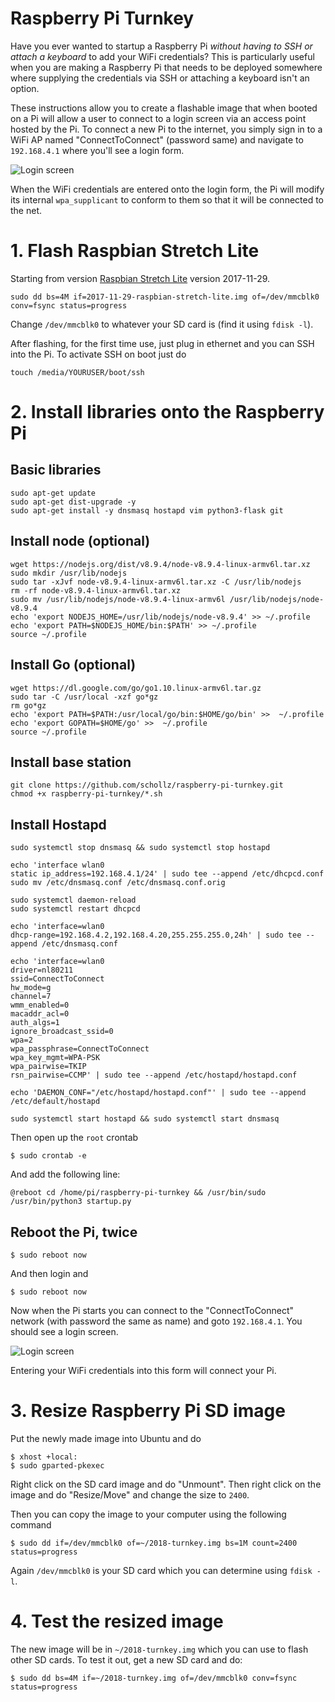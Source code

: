 # Raspberry Pi Turnkey

Have you ever wanted to startup a Raspberry Pi *without having to SSH or attach a keyboard* to add your WiFi credentials? This is particularly useful when you are making a Raspberry Pi that needs to be deployed somewhere where supplying the credentials via SSH or attaching a keyboard isn't an option. 

These instructions allow you to create a flashable image that when booted on a Pi will allow a user to connect to a login screen via an access point hosted by the Pi. To connect a new Pi to the internet, you simply sign in to a WiFi AP named "ConnectToConnect" (password same) and navigate to `192.168.4.1` where you'll see a login form.

![Login screen](https://i.imgur.com/NeWmrlk.png)

When the WiFi credentials are entered onto the login form, the Pi will modify its internal `wpa_supplicant` to conform to them so that it will be connected to the net.

# 1. Flash Raspbian Stretch Lite

Starting from version [Raspbian Stretch Lite](https://www.raspberrypi.org/downloads/raspbian/) version 2017-11-29.

```
sudo dd bs=4M if=2017-11-29-raspbian-stretch-lite.img of=/dev/mmcblk0 conv=fsync status=progress
```

Change `/dev/mmcblk0` to whatever your SD card is (find it using `fdisk -l`).

After flashing, for the first time use, just plug in ethernet and you can SSH into the Pi. To activate SSH on boot just do

```
touch /media/YOURUSER/boot/ssh
```

# 2. Install libraries onto the Raspberry Pi

## Basic libraries

```
sudo apt-get update
sudo apt-get dist-upgrade -y
sudo apt-get install -y dnsmasq hostapd vim python3-flask git
```

## Install node (optional)

```
wget https://nodejs.org/dist/v8.9.4/node-v8.9.4-linux-armv6l.tar.xz
sudo mkdir /usr/lib/nodejs
sudo tar -xJvf node-v8.9.4-linux-armv6l.tar.xz -C /usr/lib/nodejs 
rm -rf node-v8.9.4-linux-armv6l.tar.xz
sudo mv /usr/lib/nodejs/node-v8.9.4-linux-armv6l /usr/lib/nodejs/node-v8.9.4
echo 'export NODEJS_HOME=/usr/lib/nodejs/node-v8.9.4' >> ~/.profile
echo 'export PATH=$NODEJS_HOME/bin:$PATH' >> ~/.profile
source ~/.profile
```

## Install Go (optional)

```
wget https://dl.google.com/go/go1.10.linux-armv6l.tar.gz
sudo tar -C /usr/local -xzf go*gz
rm go*gz
echo 'export PATH=$PATH:/usr/local/go/bin:$HOME/go/bin' >>  ~/.profile
echo 'export GOPATH=$HOME/go' >>  ~/.profile
source ~/.profile
```

## Install base station

```
git clone https://github.com/schollz/raspberry-pi-turnkey.git
chmod +x raspberry-pi-turnkey/*.sh
```

## Install Hostapd

```
sudo systemctl stop dnsmasq && sudo systemctl stop hostapd

echo 'interface wlan0
static ip_address=192.168.4.1/24' | sudo tee --append /etc/dhcpcd.conf
sudo mv /etc/dnsmasq.conf /etc/dnsmasq.conf.orig  

sudo systemctl daemon-reload
sudo systemctl restart dhcpcd

echo 'interface=wlan0
dhcp-range=192.168.4.2,192.168.4.20,255.255.255.0,24h' | sudo tee --append /etc/dnsmasq.conf

echo 'interface=wlan0
driver=nl80211
ssid=ConnectToConnect
hw_mode=g
channel=7
wmm_enabled=0
macaddr_acl=0
auth_algs=1
ignore_broadcast_ssid=0
wpa=2
wpa_passphrase=ConnectToConnect
wpa_key_mgmt=WPA-PSK
wpa_pairwise=TKIP
rsn_pairwise=CCMP' | sudo tee --append /etc/hostapd/hostapd.conf

echo 'DAEMON_CONF="/etc/hostapd/hostapd.conf"' | sudo tee --append /etc/default/hostapd

sudo systemctl start hostapd && sudo systemctl start dnsmasq
```

Then open up the `root` crontab

```
$ sudo crontab -e
```

And add the following line:

```
@reboot cd /home/pi/raspberry-pi-turnkey && /usr/bin/sudo /usr/bin/python3 startup.py
```

## Reboot the Pi, twice

```
$ sudo reboot now
```

And then login and

```
$ sudo reboot now
```

Now when the Pi starts you can connect to the "ConnectToConnect" network (with password the same as name) and goto `192.168.4.1`. You should see a login screen.

![Login screen](https://i.imgur.com/NeWmrlk.png)

Entering your WiFi credentials into this form will connect your Pi.

# 3. Resize Raspberry Pi SD image

Put the newly made image into Ubuntu and do

```
$ xhost +local:
$ sudo gparted-pkexec
```

Right click on the SD card image and do "Unmount". Then right click on the image and do "Resize/Move" and change the size to `2400`. 

Then you can copy the image to your computer using the following command

```
$ sudo dd if=/dev/mmcblk0 of=~/2018-turnkey.img bs=1M count=2400 status=progress
```

Again `/dev/mmcblk0` is your SD card which you can determine using `fdisk -l`. 

# 4. Test the resized image

The new image will be in `~/2018-turnkey.img` which you can use to flash other SD cards. To test it out, get a new SD card and do:

```
$ sudo dd bs=4M if=~/2018-turnkey.img of=/dev/mmcblk0 conv=fsync status=progress
```
